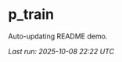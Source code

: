 # p_train

Auto-updating README demo.

<!--START_SECTION:status-->
_Last run: 2025-10-08 22:22 UTC_
<!--END_SECTION:status-->






















































































































































































































































































































































































































































































































































































































































































































































































































































































































































































































































































